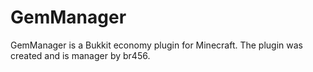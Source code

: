 GemManager
==========

GemManager is a Bukkit economy plugin for Minecraft. The plugin was created and is manager by br456.
